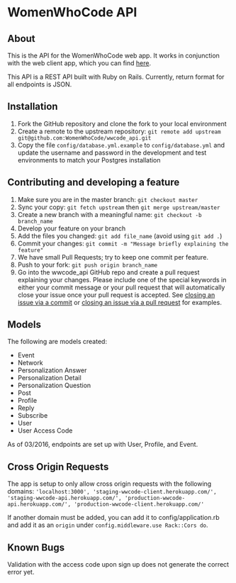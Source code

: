 # WomenWhoCode API

## About
This is the API for the WomenWhoCode web app. It works in conjunction with the web client app, which you can find [here](https://github.com/WomenWhoCode/wwcode-webclient-app).

This API is a REST API built with Ruby on Rails. Currently, return format for all endpoints is JSON.

## Installation
1. Fork the GitHub repository and clone the fork to your local environment
1. Create a remote to the upstream repository: `git remote add upstream git@github.com:WomenWhoCode/wwcode_api.git`
1. Copy the file `config/database.yml.example` to `config/database.yml` and update the username and password in the development and test environments to match your Postgres installation

## Contributing and developing a feature
1. Make sure you are in the master branch: `git checkout master`
2. Sync your copy: `git fetch upstream` then `git merge upstream/master`
3. Create a new branch with a meaningful name: `git checkout -b branch_name`
4. Develop your feature on your branch
5. Add the files you changed: `git add file_name` (avoid using `git add .`)
6. Commit your changes: `git commit -m "Message briefly explaining the feature"`
7. We have small Pull Requests; try to keep one commit per feature.
8. Push to your fork: `git push origin branch_name`
9. Go into the wwcode_api GitHub repo and create a pull request explaining your changes.  Please include one of the special keywords in either your commit message or your pull request that will automatically close your issue once your pull request is accepted.  See [closing an issue via a commit](https://help.github.com/articles/closing-issues-via-commit-messages/) or [closing an issue via a pull request](https://github.com/blog/1506-closing-issues-via-pull-requests) for examples.

## Models
The following are models created:
* Event
* Network
* Personalization Answer
* Personalization Detail
* Personalization Question
* Post
* Profile
* Reply
* Subscribe
* User
* User Access Code

As of 03/2016, endpoints are set up with User, Profile, and Event.

## Cross Origin Requests
The app is setup to only allow cross origin requests with the following domains:
` 'localhost:3000', 'staging-wwcode-client.herokuapp.com/', 'staging-wwcode-api.herokuapp.com/', 'production-wwcode-api.herokuapp.com/', 'production-wwcode-client.herokuapp.com/' `

If another domain must be added, you can add it to config/application.rb and add it as an `origin` under `config.middleware.use Rack::Cors do`.

## Known Bugs
Validation with the access code upon sign up does not generate the correct error yet.
